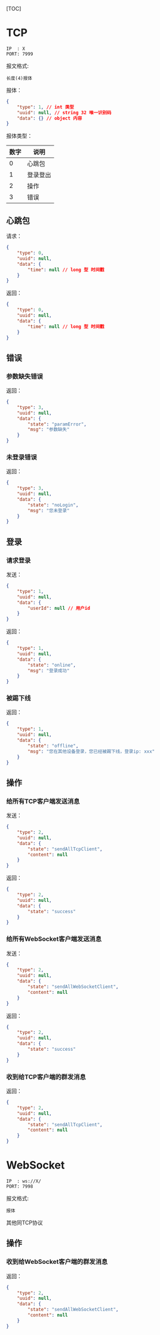 [TOC]
# TCP
```
IP  : X
PORT: 7999
```

报文格式:

`长度(4)报体`

报体：

```json
{
	"type": 1, // int 类型
	"uuid": null, // string 32 唯一识别码
	"data": {} // object 内容
}
```

报体类型：

| 数字 | 说明 |
| ------------ | ------------ |
| 0 | 心跳包 |
| 1 | 登录登出 |
| 2 | 操作 |
| 3 | 错误 |

## 心跳包

请求：

```json
{
	"type": 0,
	"uuid": null,
	"data": {
		"time": null // long 型 时间戳
	}
}
```

返回：

```json
{
	"type": 0,
	"uuid": null,
	"data": {
		"time": null // long 型 时间戳
	}
}
```

## 错误

### 参数缺失错误

返回：

```json
{
	"type": 3,
	"uuid": null,
	"data": {
		"state": "paramError",
		"msg": "参数缺失"
	}
}
```

### 未登录错误

返回：

```json
{
	"type": 3,
	"uuid": null,
	"data": {
		"state": "noLogin",
		"msg": "您未登录"
	}
}
```

## 登录

### 请求登录

发送：

```json
{
	"type": 1,
	"uuid": null,
	"data": {
		"userId": null // 用户id
	}
}
```

返回：

```json
{
	"type": 1,
	"uuid": null,
	"data": {
		"state": "online",
		"msg": "登录成功"
	}
}
```

### 被踢下线

返回：

```json
{
	"type": 1,
	"uuid": null,
	"data": {
		"state": "offline",
		"msg": "您在其他设备登录，您已经被踢下线，登录ip: xxx"
	}
}
```

## 操作

### 给所有TCP客户端发送消息

发送：

```json
{
	"type": 2,
	"uuid": null,
	"data": {
		"state": "sendAllTcpClient",
		"content": null
	}
}
```

返回：

```json
{
	"type": 2,
	"uuid": null,
	"data": {
		"state": "success"
	}
}
```

### 给所有WebSocket客户端发送消息

发送：

```json
{
	"type": 2,
	"uuid": null,
	"data": {
		"state": "sendAllWebSocketClient",
		"content": null
	}
}
```

返回：

```json
{
	"type": 2,
	"uuid": null,
	"data": {
		"state": "success"
	}
}
```

### 收到给TCP客户端的群发消息

返回：

```json
{
	"type": 2,
	"uuid": null,
	"data": {
		"state": "sendAllTcpClient",
		"content": null
	}
}
```

# WebSocket

```
IP  : ws://X/
PORT: 7998
```

报文格式:

`报体`

其他同TCP协议

## 操作

### 收到给WebSocket客户端的群发消息

返回：

```json
{
	"type": 2,
	"uuid": null,
	"data": {
		"state": "sendAllWebSocketClient",
		"content": null
	}
}
```
